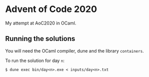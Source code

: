 # Advent of Code 2020

My attempt at AoC2020 in OCaml.

## Running the solutions

You will need the OCaml compiler, dune and the library `containers`.

To run the solution for day `n`:

```
$ dune exec bin/day<n>.exe < inputs/day<n>.txt
```
